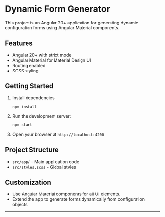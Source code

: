 # Dynamic Form Generator

This project is an Angular 20+ application for generating dynamic configuration forms using Angular Material components.

## Features
- Angular 20+ with strict mode
- Angular Material for Material Design UI
- Routing enabled
- SCSS styling

## Getting Started

1. Install dependencies:
   ```sh
   npm install
   ```
2. Run the development server:
   ```sh
   npm start
   ```
3. Open your browser at `http://localhost:4200`

## Project Structure
- `src/app/` - Main application code
- `src/styles.scss` - Global styles

## Customization
- Use Angular Material components for all UI elements.
- Extend the app to generate forms dynamically from configuration objects.

---
